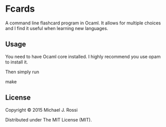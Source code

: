 # Fcards

A command line flashcard program in Ocaml. It allows for multiple choices and I find it useful when learning new languages.

## Usage

You need to have Ocaml core installed. I highly recommend you use opam to install it.

Then simply run

make


## License

Copyright © 2015 Michael J. Rossi

Distributed under The MIT License (MIT).


